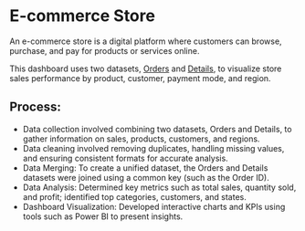 # E-commerce Store

An e-commerce store is a digital platform where customers can browse, purchase, and pay for products or services online.

This dashboard uses two datasets, <a href="https://github.com/StephennHub/PowerBIDashboard/blob/main/E-commerce%20Store/Orders.csv">Orders</a> and <a href="https://github.com/StephennHub/PowerBIDashboard/blob/main/E-commerce%20Store/Details.csv">Details</a>, to visualize store sales performance by product, customer, payment mode, and region.

## Process:

- Data collection involved combining two datasets, Orders and Details, to gather information on sales, products, customers, and regions.
- Data cleaning involved removing duplicates, handling missing values, and ensuring consistent formats for accurate analysis.
- Data Merging: To create a unified dataset, the Orders and Details datasets were joined using a common key (such as the Order ID).
- Data Analysis: Determined key metrics such as total sales, quantity sold, and profit; identified top categories, customers, and states.
- Dashboard Visualization: Developed interactive charts and KPIs using tools such as Power BI to present insights.


